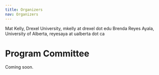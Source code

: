 ```yaml
---
title: Organizers
nav: Organizers
---
```

Mat Kelly, Drexel University, mkelly at drexel dot edu
Brenda Reyes Ayala, University of Alberta, reyesaya at ualberta dot ca


# Program Committee

Coming soon.
